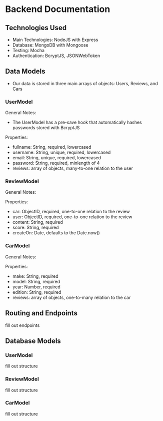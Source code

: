 # Backend Documentation

## Technologies Used
 - Main Technologies: NodeJS with Express
 - Database: MongoDB with Mongoose
 - Testing: Mocha
 - Authentication: BcryptJS, JSONWebToken

## Data Models
- Our data is stored in three main arrays of objects: Users, Reviews, and Cars

### UserModel
General Notes:
- The UserModel has a pre-save hook that automatically hashes passwords stored with BcryptJS

Properties:
- fullname: String, required, lowercased
- username: String, unique, required, lowercased
- email: String, unique, required, lowercased
- password: String, required, minlength of 4
- reviews: array of objects, many-to-one relation to the user

### ReviewModel
General Notes: 

Properties:
- car: ObjectID, required, one-to-one relation to the review
- user: ObjectID, required, one-to-one relation to the review
- content: String, required
- score: String, required
- createOn: Date, defaults to the Date.now()

### CarModel
General Notes:

Properties:
- make: String, required
- model: String, required
- year: Number, required
- edition: String, required
- reviews: array of objects, one-to-many relation to the car


## Routing and Endpoints
fill out endpoints


## Database Models
### UserModel
fill out structure

### ReviewModel
fill out structure

### CarModel
fill out structure
